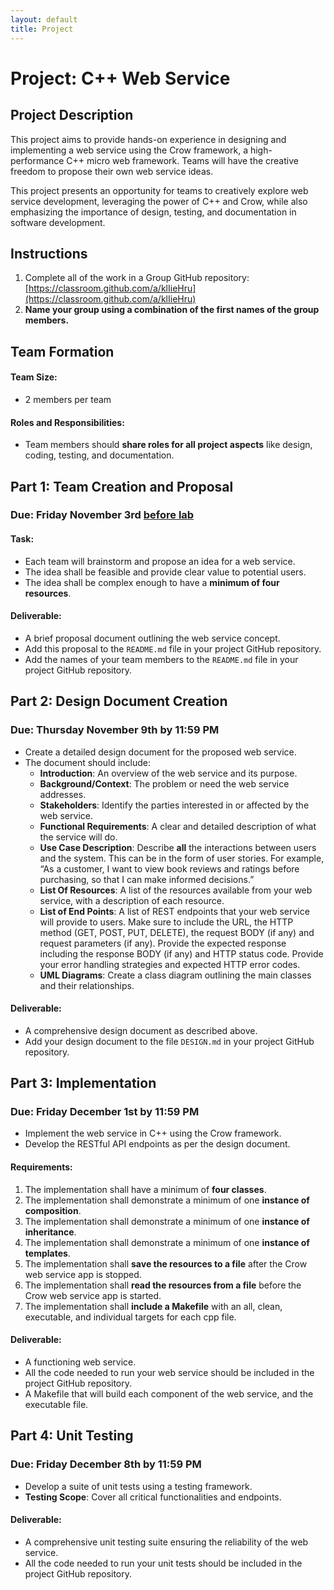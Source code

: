 ```yaml
---
layout: default
title: Project
---
```


# Project: C++ Web Service

## Project Description

This project aims to provide hands-on experience in designing and implementing a web service using the Crow framework, a high-performance C++ micro web framework. Teams will have the creative freedom to propose their own web service ideas. 

This project presents an opportunity for teams to creatively explore web service development, leveraging the power of C++ and Crow, while also emphasizing the importance of design, testing, and documentation in software development.

## Instructions

1. Complete all of the work in a Group GitHub repository: [https://classroom.github.com/a/klIieHru](https://classroom.github.com/a/klIieHru)
2. __Name your group using a combination of the first names of the group members.__ 

## Team Formation

#### Team Size: 
* 2 members per team

#### Roles and Responsibilities: 

* Team members should __share roles for all project aspects__ like design, coding, testing, and documentation.


## Part 1: Team Creation and Proposal

### Due:  Friday November 3rd <u>before lab</u>

#### Task: 
* Each team will brainstorm and propose an idea for a web service. 
* The idea shall be feasible and provide clear value to potential users.
* The idea shall be complex enough to have a __minimum of four resources__.


#### Deliverable: 
* A brief proposal document outlining the web service concept.
* Add this proposal to the `README.md` file in your project GitHub repository.
* Add the names of your team members to the `README.md` file in your project GitHub repository. 


## Part 2: Design Document Creation

### Due: Thursday November 9th by 11:59 PM

* Create a detailed design document for the proposed web service. 
* The document should include:
    - __Introduction__: An overview of the web service and its purpose. 
    - __Background/Context__: The problem or need the web service addresses.
    - __Stakeholders__: Identify the parties interested in or affected by the web service.
    - __Functional Requirements__: A clear and detailed description of what the service will do.
    - __Use Case Description__: Describe __all__ the interactions between users and the system. This can be in the form of user stories. For example, “As a customer, I want to view book reviews and ratings before purchasing, so that I can make informed decisions.”
    - __List Of Resources__: A list of the resources available from your web service, with a description of each resource.
    - __List of End Points__: A list of REST endpoints that your web service will provide to users. Make sure to include the URL, the HTTP method (GET, POST, PUT, DELETE), the request BODY (if any) and request parameters (if any). Provide the expected response including the response BODY (if any) and HTTP status code. Provide your error handling strategies and expected HTTP error codes.
    - __UML Diagrams__: Create a class diagram outlining the main classes and their relationships.
  
#### Deliverable:   
* A comprehensive design document as described above. 
* Add your design document to the file `DESIGN.md` in your project GitHub repository.

## Part 3: Implementation

### Due: Friday December 1st by 11:59 PM

* Implement the web service in C++ using the Crow framework.
* Develop the RESTful API endpoints as per the design document.

#### Requirements:
1. The implementation shall have a minimum of __four classes__.
2. The implementation shall demonstrate a minimum of one __instance of composition__.
3. The implementation shall demonstrate a minimum of one __instance of inheritance__. 
4. The implementation shall demonstrate a minimum of one __instance of templates__.
5. The implementation shall __save the resources to a file__ after the Crow web service app is stopped.
6. The implementation shall __read the resources from a file__ before the Crow web service app is started.  
7. The implementation shall __include a Makefile__ with an all, clean, executable, and individual targets for each cpp file. 


#### Deliverable:
* A functioning web service.
* All the code needed to run your web service should be included in the project GitHub repository.
* A Makefile that will build each component of the web service, and the executable file.

## Part 4: Unit Testing

### Due: Friday December 8th by 11:59 PM

* Develop a suite of unit tests using a testing framework.
* __Testing Scope__: Cover all critical functionalities and endpoints.

#### Deliverable:
* A comprehensive unit testing suite ensuring the reliability of the web service.
* All the code needed to run your unit tests should be included in the project GitHub repository.


